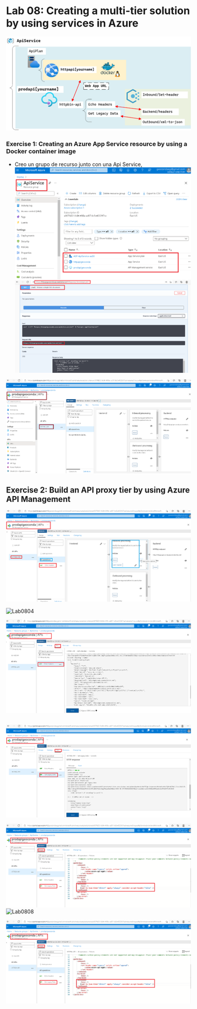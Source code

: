 # Lab 08: Creating a multi-tier solution by using services in Azure
![architecture_08](ZZ-lab/Architecture.png)

### Exercise 1: Creating an Azure App Service resource by using a Docker container image
* Creo un grupo de recurso junto con una Api Service, 
![Lab0800](ZZ-lab/Lab0800.png)
![Lab0801](ZZ-lab/Lab0801.png)

![Lab0802](ZZ-lab/Lab0802.png)

## Exercise 2: Build an API proxy tier by using Azure API Management
![Lab0803](ZZ-lab/Lab0803.png)


![Lab0804](ZZ-lab/Lab0904.png)


![Lab0805](ZZ-lab/Lab0805.png)

```

 ```
 

![Lab0806](ZZ-lab/Lab0806.png)

![Lab0807](ZZ-lab/Lab0807.png)
![Lab0808](ZZ-lab/Lab0808png)

![Lab0809](ZZ-lab/Lab0807.png)

